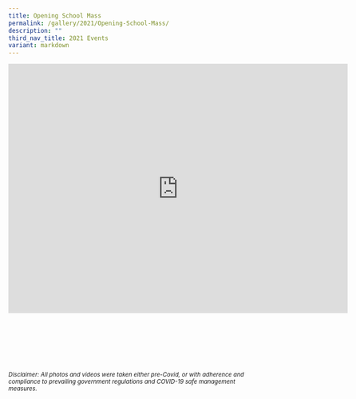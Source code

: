 ```yaml
---
title: Opening School Mass
permalink: /gallery/2021/Opening-School-Mass/
description: ""
third_nav_title: 2021 Events
variant: markdown
---
```

<iframe allowfullscreen="true" height="499" width="680" frameborder="0" src="https://docs.google.com/presentation/d/e/2PACX-1vQOlQE5OxuxkjlMmkFX3yrHWRPtRxVT54JgwLRxhWLlz46Qqaz-pFs7ZYb4vSNW3-8kQt6t2jmN4q6g/embed?start=true&amp;loop=true&amp;delayms=3000"></iframe>

<br><br><br><br><br><br>
<sup>_Disclaimer: All photos and videos were taken either pre-Covid, or with adherence and compliance to prevailing government regulations and COVID-19 safe management measures._</sup>